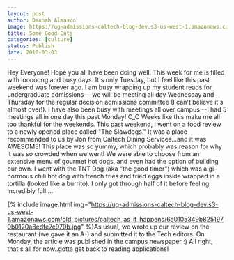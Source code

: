 ```yaml
---
layout: post
author: Dannah Almasco
image: https://ug-admissions-caltech-blog-dev.s3-us-west-1.amazonaws.com/old_pictures/caltech_as_it_happens/6a0105349b8251970b0120a8edfa5f970b.jpg
title: Some Good Eats
categories: [culture]
status: Publish
date: 2010-03-03
---
```


Hey Everyone!
Hope you all have been doing well. This week for me is filled with looooong and busy days. It's only Tuesday, but I feel like this past weekend was forever ago. I am busy wrapping up my student reads for undergraduate admissions---we will be meeting all day Wednesday and Thursday for the regular decision admissions committee (I can't believe it's almost over!). I have also been busy with meetings all over campus --I had 5 meetings all in one day this past Monday! O_O
Weeks like this make me all too thankful for the weekends. This past weekend, I went on a food review to a newly opened place called "The Slawdogs." It was a place recommended to us by Jon from Caltech Dining Services...and it was AWESOME!
This place was so yummy, which probably was reason for why it was so crowded when we went! We were able to choose from an extensive menu of gourmet hot dogs, and even had the option of building our own. I went with the TNT Dog (aka "the good timer") which was a gi-normous chili hot dog with french fries and fried eggs inside wrapped in a tortilla (looked like a burrito). I only got through half of it before feeling incredibly full....


{% include image.html img="https://ug-admissions-caltech-blog-dev.s3-us-west-1.amazonaws.com/old_pictures/caltech_as_it_happens/6a0105349b8251970b0120a8edfe7e970b.jpg" %}As usual, we wrote up our review on the restaurant (we gave it an A-) and submitted it to the Tech editors. On Monday, the article was published in the campus newspaper :)
All right, that's all for now..gotta get back to reading applications!
